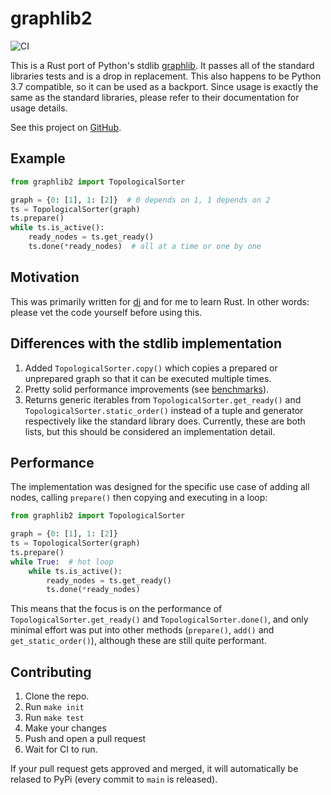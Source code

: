 # graphlib2

![CI](https://github.com/adriangb/graphlib2/actions/workflows/python.yaml/badge.svg)

This is a Rust port of Python's stdlib [graphlib].
It passes all of the standard libraries tests and is a drop in replacement.
This also happens to be Python 3.7 compatible, so it can be used as a backport.
Since usage is exactly the same as the standard libraries, please refer to their documentation for usage details.

See this project on [GitHub](https://github.com/adriangb/graphlib2).

## Example

```python
from graphlib2 import TopologicalSorter

graph = {0: [1], 1: [2]}  # 0 depends on 1, 1 depends on 2
ts = TopologicalSorter(graph)
ts.prepare()
while ts.is_active():
    ready_nodes = ts.get_ready()
    ts.done(*ready_nodes)  # all at a time or one by one
```

## Motivation

This was primarily written for [di] and for me to learn Rust.
In other words: please vet the code yourself before using this.

## Differences with the stdlib implementation

1. Added `TopologicalSorter.copy()` which copies a prepared or unprepared graph so that it can be executed multiple times.
1. Pretty solid performance improvements (see [benchmarks]).
1. Returns generic iterables from `TopologicalSorter.get_ready()` and `TopologicalSorter.static_order()` instead of a tuple and generator respectively like the standard library does. Currently, these are both lists, but this should be considered an implementation detail.

## Performance

The implementation was designed for the specific use case of adding all nodes, calling `prepare()` then copying and executing in a loop:

```python
from graphlib2 import TopologicalSorter

graph = {0: [1], 1: [2]}
ts = TopologicalSorter(graph)
ts.prepare()
while True:  # hot loop
    while ts.is_active():
        ready_nodes = ts.get_ready()
        ts.done(*ready_nodes)
```

This means that the focus is on the performance of `TopologicalSorter.get_ready()` and `TopologicalSorter.done()`, and only minimal effort was put into other methods (`prepare()`, `add()` and `get_static_order()`), although these are still quite performant.

## Contributing

1. Clone the repo.
1. Run `make init`
1. Run `make test`
1. Make your changes
1. Push and open a pull request
1. Wait for CI to run.

If your pull request gets approved and merged, it will automatically be relased to PyPi (every commit to `main` is released).

[di]: https://github.com/adriangb/di
[graphlib]: https://docs.python.org/3/library/graphlib.html
[benchmarks]: https://github.com/adriangb/graphlib2/bench.ipynb
